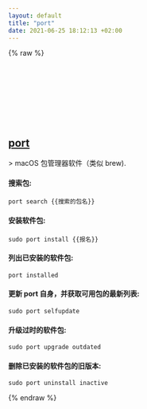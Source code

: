 ```yaml
---
layout: default
title: "port"
date: 2021-06-25 18:12:13 +02:00
---
```

{% raw %}
<h2 id="port">
  <a href="/zh/osx/port.html">port</a> <a href="#port"><svg class="icon">
    <use href="/assets/images/unicode_sprite.svg#link" />
  </svg></a>
</h2>
> macOS 包管理器软件（类似 brew).

#### 搜索包:
```shell
port search {{搜索的包名}}
```
#### 安装软件包:
```shell
sudo port install {{报名}}
```
#### 列出已安装的软件包:
```shell
port installed
```
#### 更新 port 自身，并获取可用包的最新列表:
```shell
sudo port selfupdate
```
#### 升级过时的软件包:
```shell
sudo port upgrade outdated
```
#### 删除已安装的软件包的旧版本:
```shell
sudo port uninstall inactive
```
{% endraw %}